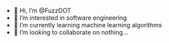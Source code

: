 - 👋 Hi, I’m @FuzzDOT
- 👀 I’m interested in software engineering
- 🌱 I’m currently learning machine learning algorithms
- 💞️ I’m looking to collaborate on nothing...

<!---
FuzzDOT/FuzzDOT is a ✨ special ✨ repository because its `README.md` (this file) appears on your GitHub profile.
You can click the Preview link to take a look at your changes.
--->
